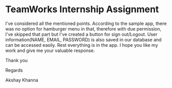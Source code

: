 # TeamWorks Internship Assignment

I've considered all the mentioned points. According to the sample app, there was no option for hamburger menu in that, therefore with due permission, I've skipped that part but I've created a button for sign out/Logout.
User information(NAME, EMAIL, PASSWORD) is also saved in our database and can be accessed easily. Rest everything is in the app. I hope you like my work and give me your valuable response.

Thank you

Regards

Akshay Khanna
